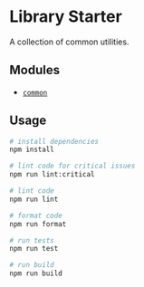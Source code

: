 # Library Starter

A collection of common utilities.

## Modules

- [`common`](./src/common)

## Usage

```sh
# install dependencies
npm install

# lint code for critical issues
npm run lint:critical

# lint code
npm run lint

# format code
npm run format

# run tests
npm run test

# run build
npm run build
```
